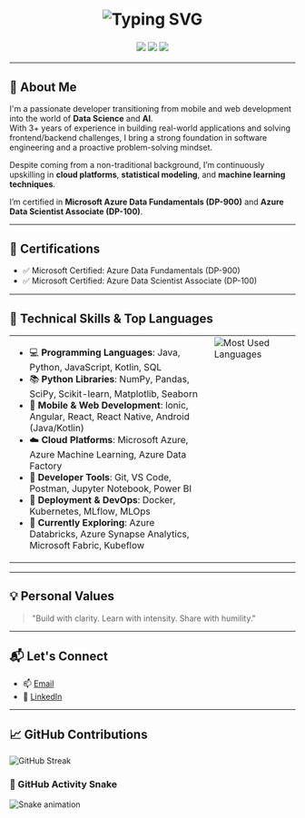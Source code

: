

<h1 align="center">
  <img src="https://readme-typing-svg.demolab.com?font=Fira+Code&size=28&pause=1000&color=00F700&center=true&vCenter=true&width=435&lines=Hi+%F0%9F%91%8B%2C+I'm+Vignesh!" alt="Typing SVG" />
</h1>
<h3 align="center">
  <img src="https://img.shields.io/badge/Software%20Developer-blue?style=flat-square&logo=github" />
  <img src="https://img.shields.io/badge/Aspiring%20Data%20Scientist-purple?style=flat-square&logo=python" />
  <img src="https://img.shields.io/badge/Cloud%20Enthusiast-orange?style=flat-square&logo=azure-devops" />
</h3>

---

## 🧠 About Me

I'm a passionate developer transitioning from mobile and web development into the world of **Data Science** and **AI**.  
With 3+ years of experience in building real-world applications and solving frontend/backend challenges, I bring a strong foundation in software engineering and a proactive problem-solving mindset.

Despite coming from a non-traditional background, I’m continuously upskilling in **cloud platforms**, **statistical modeling**, and **machine learning techniques**.

I’m certified in **Microsoft Azure Data Fundamentals (DP-900)** and **Azure Data Scientist Associate (DP-100)**.

---

## 📜 Certifications

- ✅ Microsoft Certified: Azure Data Fundamentals (DP-900)  
- ✅ Microsoft Certified: Azure Data Scientist Associate (DP-100)

---

## 🚀 Technical Skills & Top Languages

<table>
  <tr>
    <td valign="top" width="70%">
<ul>
  <li>💻 <strong>Programming Languages</strong>: Java, Python, JavaScript, Kotlin, SQL</li>
  <li>📚 <strong>Python Libraries</strong>: NumPy, Pandas, SciPy, Scikit-learn, Matplotlib, Seaborn</li>
  <li>📱 <strong>Mobile & Web Development</strong>: Ionic, Angular, React, React Native, Android (Java/Kotlin)</li>
  <li>☁️ <strong>Cloud Platforms</strong>: Microsoft Azure, Azure Machine Learning, Azure Data Factory</li>
  <li>🔧 <strong>Developer Tools</strong>: Git, VS Code, Postman, Jupyter Notebook, Power BI</li>
  <li>🚀 <strong>Deployment & DevOps</strong>: Docker, Kubernetes, MLflow, MLOps</li>
  <li>🔬 <strong>Currently Exploring</strong>: Azure Databricks, Azure Synapse Analytics, Microsoft Fabric, Kubeflow</li>
</ul>
   </td>
    <td valign="top" width="30%">
      <img src="https://github-readme-stats.vercel.app/api/top-langs/?username=Vignesh96-R&theme=github_dark&layout=compact" alt="Most Used Languages"/>
    </td>
  </tr>
</table>

---

## 💡 Personal Values
> "Build with clarity. Learn with intensity. Share with humility."

---

## 📬 Let's Connect

- 📫 [Email](mailto:vignesh1996rajendran@gmail.com)  
- 💼 [LinkedIn](https://www.linkedin.com/in/vignesh-rajendran-436a6a256/)

---

## 📈 GitHub Contributions

![GitHub Streak](https://github-readme-streak-stats.herokuapp.com/?user=Vignesh96-R&theme=github_dark)  


### 🐍 GitHub Activity Snake

![Snake animation](https://github.com/Vignesh96-R/Vignesh96-R/blob/output/github-contribution-grid-snake.svg)
